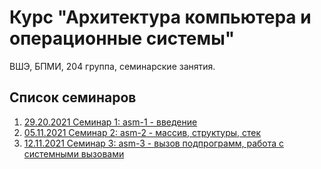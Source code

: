 # Курс "Архитектура компьютера и операционные системы"

ВШЭ, БПМИ, 204 группа, семинарские занятия.

## Список семинаров

1. [29.20.2021 Семинар 1: asm-1 - введение](sem01/)
2. [05.11.2021 Семинар 2: asm-2 - массив, структуры, стек](sem02/)
3. [12.11.2021 Семинар 3: asm-3 - вызов подпрограмм, работа с системными вызовами](sem03/)
